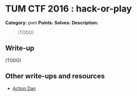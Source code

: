 # TUM CTF 2016 : hack-or-play

**Category:** pwn
**Points:**
**Solves:**
**Description:**

> (TODO)

## Write-up

(TODO)

## Other write-ups and resources

* [Action Dan](http://lockboxx.blogspot.com/2016/10/tum-ctf-2016-writeup-hackorplay.html)
